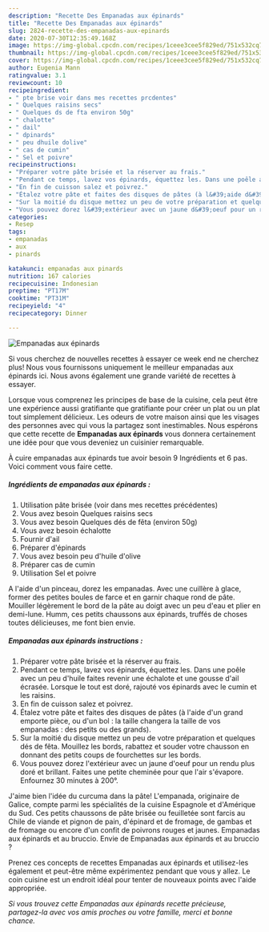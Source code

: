 ```yaml
---
description: "Recette Des Empanadas aux épinards"
title: "Recette Des Empanadas aux épinards"
slug: 2824-recette-des-empanadas-aux-epinards
date: 2020-07-30T12:35:49.168Z
image: https://img-global.cpcdn.com/recipes/1ceee3cee5f829ed/751x532cq70/empanadas-aux-epinards-photo-principale-de-la-recette.jpg
thumbnail: https://img-global.cpcdn.com/recipes/1ceee3cee5f829ed/751x532cq70/empanadas-aux-epinards-photo-principale-de-la-recette.jpg
cover: https://img-global.cpcdn.com/recipes/1ceee3cee5f829ed/751x532cq70/empanadas-aux-epinards-photo-principale-de-la-recette.jpg
author: Eugenia Mann
ratingvalue: 3.1
reviewcount: 10
recipeingredient:
- " pte brise voir dans mes recettes prcdentes"
- " Quelques raisins secs"
- " Quelques ds de fta environ 50g"
- " chalotte"
- " dail"
- " dpinards"
- " peu dhuile dolive"
- " cas de cumin"
- " Sel et poivre"
recipeinstructions:
- "Préparer votre pâte brisée et la réserver au frais."
- "Pendant ce temps, lavez vos épinards, équettez les. Dans une poêle avec un peu d&#39;huile faites revenir une échalote et une gousse d&#39;ail écrasée. Lorsque le tout est doré, rajouté vos épinards avec le cumin et les raisins."
- "En fin de cuisson salez et poivrez."
- "Étalez votre pâte et faites des disques de pâtes (à l&#39;aide d&#39;un grand emporte pièce, ou d&#39;un bol : la taille changera la taille de vos empanadas : des petits ou des grands)."
- "Sur la moitié du disque mettez un peu de votre préparation et quelques dés de fêta. Mouillez les bords, rabattez et souder votre chausson en donnant des petits coups de fourchettes sur les bords."
- "Vous pouvez dorez l&#39;extérieur avec un jaune d&#39;oeuf pour un rendu plus doré et brillant. Faites une petite cheminée pour que l&#39;air s&#39;évapore. Enfournez 30 minutes à 200°."
categories:
- Resep
tags:
- empanadas
- aux
- pinards

katakunci: empanadas aux pinards 
nutrition: 167 calories
recipecuisine: Indonesian
preptime: "PT17M"
cooktime: "PT31M"
recipeyield: "4"
recipecategory: Dinner

---
```



![Empanadas aux épinards](https://img-global.cpcdn.com/recipes/1ceee3cee5f829ed/751x532cq70/empanadas-aux-epinards-photo-principale-de-la-recette.jpg)

Si vous cherchez de nouvelles recettes à essayer ce week end ne cherchez plus! Nous vous fournissons uniquement le meilleur empanadas aux épinards ici. Nous avons également une grande variété de recettes à essayer.

Lorsque vous comprenez les principes de base de la cuisine, cela peut être une expérience aussi gratifiante que gratifiante pour créer un plat ou un plat tout simplement délicieux. Les odeurs de votre maison ainsi que les visages des personnes avec qui vous la partagez sont inestimables. Nous espérons que cette recette de <strong> Empanadas aux épinards </strong> vous donnera certainement une idée pour que vous deveniez un cuisinier remarquable.

<!--inarticleads1-->

À cuire empanadas aux épinards tue avoir besoin 9 Ingrédients et 6 pas. Voici comment vous faire cette.

##### Ingrédients de empanadas aux épinards :

1. Utilisation  pâte brisée (voir dans mes recettes précédentes)
1. Vous avez besoin  Quelques raisins secs
1. Vous avez besoin  Quelques dés de fêta (environ 50g)
1. Vous avez besoin  échalotte
1. Fournir  d&#39;ail
1. Préparer  d&#39;épinards
1. Vous avez besoin  peu d&#39;huile d&#39;olive
1. Préparer  cas de cumin
1. Utilisation  Sel et poivre


A l&#39;aide d&#39;un pinceau, dorez les empanadas. Avec une cuillère à glace, former des petites boules de farce et en garnir chaque rond de pâte. Mouiller légèrement le bord de la pâte au doigt avec un peu d&#39;eau et plier en demi-lune. Humm, ces petits chaussons aux épinards, truffés de choses toutes délicieuses, me font bien envie. 

<!--inarticleads2-->

##### Empanadas aux épinards instructions :

1. Préparer votre pâte brisée et la réserver au frais.
1. Pendant ce temps, lavez vos épinards, équettez les. Dans une poêle avec un peu d&#39;huile faites revenir une échalote et une gousse d&#39;ail écrasée. Lorsque le tout est doré, rajouté vos épinards avec le cumin et les raisins.
1. En fin de cuisson salez et poivrez.
1. Étalez votre pâte et faites des disques de pâtes (à l&#39;aide d&#39;un grand emporte pièce, ou d&#39;un bol : la taille changera la taille de vos empanadas : des petits ou des grands).
1. Sur la moitié du disque mettez un peu de votre préparation et quelques dés de fêta. Mouillez les bords, rabattez et souder votre chausson en donnant des petits coups de fourchettes sur les bords.
1. Vous pouvez dorez l&#39;extérieur avec un jaune d&#39;oeuf pour un rendu plus doré et brillant. Faites une petite cheminée pour que l&#39;air s&#39;évapore. Enfournez 30 minutes à 200°.


J&#39;aime bien l&#39;idée du curcuma dans la pâte! L&#39;empanada, originaire de Galice, compte parmi les spécialités de la cuisine Espagnole et d&#39;Amérique du Sud. Ces petits chaussons de pâte brisée ou feuilletée sont farcis au Chile de viande et pignon de pain, d&#39;épinard et de fromage, de gambas et de fromage ou encore d&#39;un confit de poivrons rouges et jaunes. Empanadas aux épinards et au bruccio. Envie de Empanadas aux épinards et au bruccio ? 

<!--inarticleads1-->

<p>
Prenez ces concepts de recettes Empanadas aux épinards et utilisez-les également et peut-être même expérimentez pendant que vous y allez. Le coin cuisine est un endroit idéal pour tenter de nouveaux points avec l'aide appropriée.
</p>

<p>
<i>Si vous trouvez cette Empanadas aux épinards recette précieuse, partagez-la avec vos amis proches ou votre famille, merci et bonne chance.</i>
</p>
